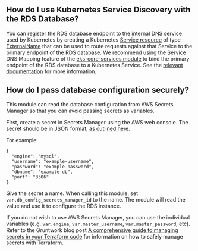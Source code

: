## How do I use Kubernetes Service Discovery with the RDS Database?

You can register the RDS database endpoint to the internal DNS service used by Kubernetes by creating a Kubernetes
[Service resource](https://kubernetes.io/docs/concepts/services-networking/service/) of type
[ExternalName](https://kubernetes.io/docs/concepts/services-networking/service/#externalname) that can be used to route
requests against that Service to the primary endpoint of the RDS database. We recommend using the Service DNS Mapping
feature of the [eks-core-services module](../../services/eks-core-services) to bind the primary endpoint of the RDS
database to a Kubernetes Service. See the [relevant
documentation](../../services/eks-core-services/core-concepts.md#how-do-i-register-external-services-to-internal-dns)
for more information.

## How do I pass database configuration securely?

This module can read the database configuration from AWS Secrets Manager so that you can avoid passing secrets as 
variables.

First, create a secret in Secrets Manager using the AWS web console. The secret should be in JSON format, [as outlined here](https://docs.aws.amazon.com/secretsmanager/latest/userguide/best-practices.html#best-practice_what-not-to-put-in-secret-text). 

For example:

```
{
  "engine": "mysql",
  "username": "example-username",
  "password": "example-password",
  "dbname": "example-db",
  "port": "3306"
}
```

Give the secret a name. When calling this module, set `var.db_config_secrets_manager_id` to the name. The module will read the value and use it to configure the RDS instance.

If you do not wish to use AWS Secrets Manager, you can use the individual variables (e.g. `var.engine`, `var.master_username`, `var.master_password`, etc). Refer to the Gruntwork blog post [A comprehensive guide to managing secrets in your Terraform code](https://blog.gruntwork.io/a-comprehensive-guide-to-managing-secrets-in-your-terraform-code-1d586955ace1) for information on how to safely manage secrets with Terraform.
